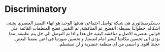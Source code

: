 # Discriminatory

<p dir="rtl">
ديسكريميناتوري هي شبكة تواصل اجتماعي هدفها الوحيد هو انهاء التمييز العنصري بشتى اشكاله. خطواتنا بسيطة: الفضح, ثم المناقشة, ثم التغيير. فضح المنظمات القائمة على قوانين عنصرية الاصل و مناقشة كيفية حل هذا و اذا تم التوصل الى حل يتم تطبيقه, مما يؤدي الى تحسين مكانتنا كبشر امام انفسنا, و تحسين صورتنا في اعين بعضنا البعض. حجتنا اقوى و اسمى من اي منظمة عنصرية و لن نستسلم. 
</p>
